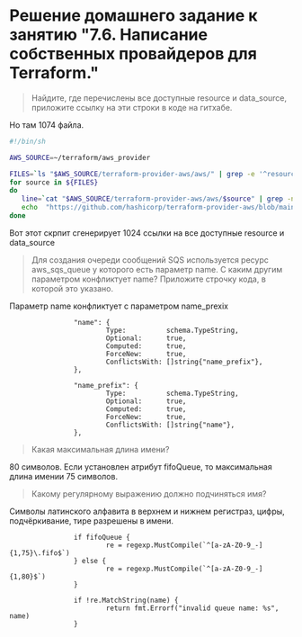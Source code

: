 # Решение домашнего задание к занятию "7.6. Написание собственных провайдеров для Terraform."
> Найдите, где перечислены все доступные resource и data_source, приложите ссылку на эти строки в коде на гитхабе.

Но там 1074 файла.
```bash
#!/bin/sh

AWS_SOURCE=~/terraform/aws_provider

FILES=`ls "$AWS_SOURCE/terraform-provider-aws/aws/" | grep -e '^resource' -e '^data_source' | grep -v "test."`
for source in ${FILES}
do
   line=`cat "$AWS_SOURCE/terraform-provider-aws/aws/$source" | grep -n 'Schema:' | awk '{print $1}' FS=":" | head -n1`
   echo  "https://github.com/hashicorp/terraform-provider-aws/blob/main/aws/$source#L$line"
done
```

Вот этот скрпит сгенерирует 1024 ссылки на все доступные resource и data_source

> Для создания очереди сообщений SQS используется ресурс aws_sqs_queue у которого есть параметр name. С каким другим параметром конфликтует name? Приложите строчку кода, в которой это указано.

Параметр name конфликтует с параметром name_prexix
```golang
                "name": {
                        Type:          schema.TypeString,
                        Optional:      true,
                        Computed:      true,
                        ForceNew:      true,
                        ConflictsWith: []string{"name_prefix"},
                },

                "name_prefix": {
                        Type:          schema.TypeString,
                        Optional:      true,
                        Computed:      true,
                        ForceNew:      true,
                        ConflictsWith: []string{"name"},
                },

```

> Какая максимальная длина имени?

80 символов. Если установлен атрибут fifoQueue, то максимальная длина имении 75 символов.

> Какому регулярному выражению должно подчиняться имя?

Cимволы латинского алфавита в верхнем и нижнем регистраз, цифры, подчёркивание, тире разрешены в имени.

```golang
                if fifoQueue {
                        re = regexp.MustCompile(`^[a-zA-Z0-9_-]{1,75}\.fifo$`)
                } else {
                        re = regexp.MustCompile(`^[a-zA-Z0-9_-]{1,80}$`)
                }

                if !re.MatchString(name) {
                        return fmt.Errorf("invalid queue name: %s", name)
                }

```
